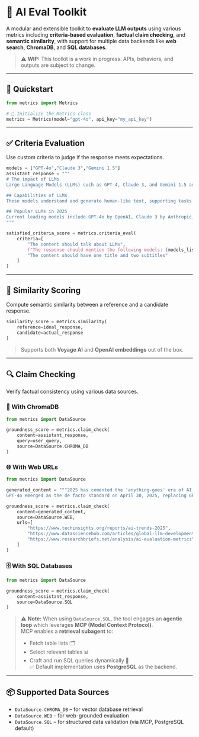 # 🤖 AI Eval Toolkit

A modular and extensible toolkit to **evaluate LLM outputs** using various metrics including **criteria-based evaluation**, **factual claim checking**, and **semantic similarity**, with support for multiple data backends like **web search**, **ChromaDB**, and **SQL databases**.

> ⚠️ **WIP:** This toolkit is a work in progress. APIs, behaviors, and outputs are subject to change.

---

## 🚀 Quickstart

```python
from metrics import Metrics

# 🔧 Initialize the Metrics class
metrics = Metrics(model="gpt-4o", api_key="my_api_key")
```

---

## ✅ Criteria Evaluation

Use custom criteria to judge if the response meets expectations.

```python
models = ["GPT-4o","Claude 3","Gemini 1.5"]
assistant_response = """
# The impact of LLMs
Large Language Models (LLMs) such as GPT-4, Claude 3, and Gemini 1.5 are transforming the way we interact with technology.

## Capabilities of LLMs
These models understand and generate human-like text, supporting tasks from summarization to code generation.

## Popular LLMs in 2025
Current leading models include GPT-4o by OpenAI, Claude 3 by Anthropic, and Gemini 1.5 by Google DeepMind.
"""

satisfied_criteria_score = metrics.criteria_eval(
    criteria=[
        "The content should talk about LLMs",
        f"The response should mention the following models: {models_list}",
        "The content should have one title and two subtitles"
    ]
)
```

---

## 🧠 Similarity Scoring

Compute semantic similarity between a reference and a candidate response.

```python
similarity_score = metrics.similarity(
    reference=ideal_response,
    candidate=actual_response
)
```

> Supports both **Voyage AI** and **OpenAI embeddings** out of the box.

---

## 🔍 Claim Checking

Verify factual consistency using various data sources.

### 🧠 With ChromaDB

```python
from metrics import DataSource

groundness_score = metrics.claim_check(
    content=assistant_response,
    query=user_query,
    source=DataSource.CHROMA_DB
)
```

### 🌐 With Web URLs

```python
from metrics import DataSource

generated_content = """2025 has cemented the 'anything-goes' era of AI, with over $300 billion poured into rapid LLM development by tech giants and governments alike.
GPT-4o emerged as the de facto standard on April 30, 2025, replacing GPT-4 and bringing native multimodal (text, image, audio) capabilities to mainstream chat interfaces."""

groundness_score = metrics.claim_check(
    content=generated_content,
    source=DataSource.WEB,
    urls=[
        "https://www.techinsights.org/reports/ai-trends-2025",
        "https://www.datasciencehub.com/articles/global-llm-developments",
        "https://www.researchbriefs.net/analysis/ai-evaluation-metrics"
    ]
)
```

### 🗄️ With SQL Databases

```python
from metrics import DataSource

groundness_score = metrics.claim_check(
    content=assistant_response,
    source=DataSource.SQL
)
```

> ⚠️ **Note:** When using `DataSource.SQL`, the tool engages an **agentic loop** which leverages **MCP (Model Context Protocol)**.  
> MCP enables a **retrieval subagent** to:
> - Fetch table lists 🗂️  
> - Select relevant tables 📊  
> - Craft and run SQL queries dynamically 🔎  
> ✅ Default implementation uses **PostgreSQL** as the backend.

---

## 📦 Supported Data Sources

- `DataSource.CHROMA_DB` – for vector database retrieval  
- `DataSource.WEB` – for web-grounded evaluation  
- `DataSource.SQL` – for structured data validation (via MCP, PostgreSQL default)
